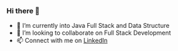 ### Hi there 👋

- 🌱 I’m currently into Java Full Stack and Data Structure
- 👯 I’m looking to collaborate on Full Stack Development
- 📫 Connect with me on <a href ="https://www.linkedin.com/in/anuraj-krn/">LinkedIn</a>
